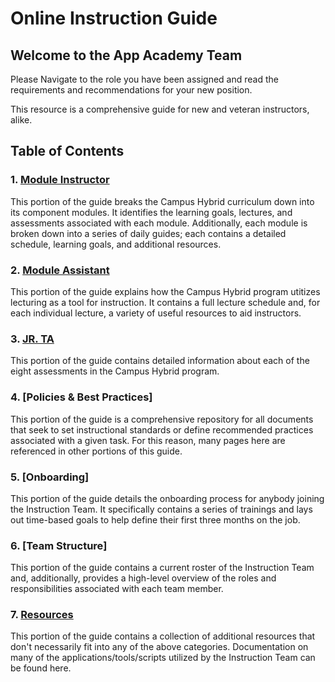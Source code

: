 # Online Instruction Guide

## Welcome to the App Academy Team

Please Navigate to the role you have been assigned and read the requirements and recommendations for your new position.

This resource is a comprehensive guide for new and veteran instructors, alike.

## Table of Contents

### 1. [Module Instructor]

This portion of the guide breaks the Campus Hybrid curriculum down into its component modules. It identifies the learning goals, lectures, and assessments associated with each module. Additionally, each module is broken down into a series of daily guides; each contains a detailed schedule, learning goals, and additional resources.

### 2. [Module Assistant]

This portion of the guide explains how the Campus Hybrid program utitizes lecturing as a tool for instruction. It contains a full lecture schedule and, for each individual lecture, a variety of useful resources to aid instructors.

### 3. [JR. TA]

This portion of the guide contains detailed information about each of the eight assessments in the Campus Hybrid program.

### 4. [Policies & Best Practices]

This portion of the guide is a comprehensive repository for all documents that seek to set instructional standards or define recommended practices associated with a given task. For this reason, many pages here are referenced in other portions of this guide.

### 5. [Onboarding]

This portion of the guide details the onboarding process for anybody joining the Instruction Team. It specifically contains a series of trainings and lays out time-based goals to help define their first three months on the job.

### 6. [Team Structure]

This portion of the guide contains a current roster of the Instruction Team and, additionally, provides a high-level overview of the roles and responsibilities associated with each team member.

### 7. [Resources]

This portion of the guide contains a collection of additional resources that don't necessarily fit into any of the above categories. Documentation on many of the applications/tools/scripts utilized by the Instruction Team can be found here.





<!-- Links -->

[Module Instructor]: ./ModuleInstructor
[Module Assistant]: ./ModuleAssistant
[JR. TA]: ./JrTA
[Resources]: ./resources